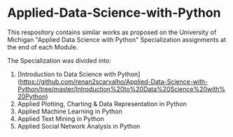 # Applied-Data-Science-with-Python

This respository contains similar works as proposed on the University of Michigan "Applied Data Science with Python" Specialization assignments at the end of each Module.

The Specialization was divided into:
1. [Introduction to Data Science with Python] (https://github.com/renan2scarvalho/Applied-Data-Science-with-Python/tree/master/Introduction%20to%20Data%20Science%20with%20Python)
2. Applied Plotting, Charting & Data Representation in Python
3. Applied Machine Learning in Python
4. Applied Text Mining in Python
5. Applied Social Network Analysis in Python
